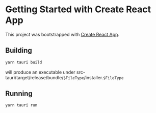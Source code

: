 # Getting Started with Create React App

This project was bootstrapped with [Create React App](https://github.com/facebook/create-react-app).


## Building
```cmd
yarn tauri build
```
will produce an executable under src-tauri/target/release/bundle/`$FileType`/installer.`$FileType`



## Running
```cmd
yarn tauri run
```
